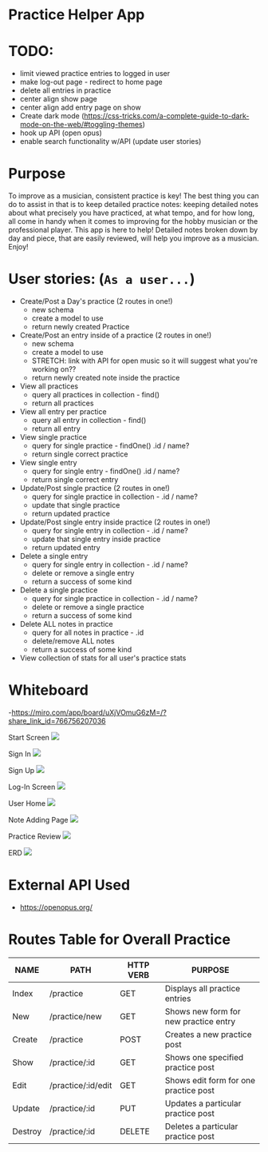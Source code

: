 # Practice Helper App

# TODO:
- limit viewed practice entries to logged in user
- make log-out page - redirect to home page
- delete all entries in practice
- center align show page
- center align add entry page on show
- Create dark mode (https://css-tricks.com/a-complete-guide-to-dark-mode-on-the-web/#toggling-themes)
- hook up API (open opus)
- enable search functionality w/API (update user stories)


# Purpose
To improve as a musician, consistent practice is key! The best thing you can do to assist in that is to keep detailed practice notes: keeping detailed notes about what precisely you have practiced, at what tempo, and for how long, all come in handy when it comes to improving for the hobby musician or the professional player. This app is here to help! Detailed notes broken down by day and piece, that are easily reviewed, will help you improve as a musician. Enjoy!

# User stories: (`As a user...`)
- Create/Post a Day's practice (2 routes in one!)
    - new schema
    - create a model to use
    - return newly created Practice
- Create/Post an entry inside of a practice (2 routes in one!)
    - new schema
    - create a model to use
    - STRETCH: link with API for open music so it will suggest what you're working on??
    - return newly created note inside the practice
- View all practices
    - query all practices in collection - find()
    - return all practices
- View all entry per practice
    - query all entry in collection - find()
    - return all entry
- View single practice
    - query for single practice - findOne() .id / name?
    - return single correct practice
- View single entry
    - query for single entry - findOne() .id / name?
    - return single correct entry
- Update/Post single practice (2 routes in one!)
    - query for single practice in collection - .id / name?
    - update that single practice
    - return updated practice
- Update/Post single entry inside practice (2 routes in one!)
    - query for single entry in collection - .id / name?
    - update that single entry inside practice
    - return updated entry
- Delete a single entry
    - query for single entry in collection - .id / name?
    - delete or remove a single entry
    - return a success of some kind
- Delete a single practice
    - query for single practice in collection - .id / name?
    - delete or remove a single practice
    - return a success of some kind
- Delete ALL notes in practice
    - query for all notes in practice - .id
    - delete/remove ALL notes
    - return a success of some kind
- View collection of stats for all user's practice stats


# Whiteboard

-https://miro.com/app/board/uXjVOmuG6zM=/?share_link_id=766756207036

Start Screen
<img src="./whiteboard/startscreen.png" />

Sign In
<img src="./whiteboard/signin.png" />

Sign Up
<img src="./whiteboard/signup.png" />

Log-In Screen
<img src="./whiteboard/loginscreen.png" />

User Home
<img src="./whiteboard/userhome.png" />

Note Adding Page
<img src="./whiteboard/noteaddingpage.png" />

Practice Review
<img src="./whiteboard/practiceReview.png" />

ERD
<img src="./whiteboard/ERD.png" />

# External API Used
- https://openopus.org/

# Routes Table for Overall Practice

|   NAME   |     PATH           | HTTP VERB |            PURPOSE                    |
|----------|--------------------|-----------|---------------------------------------| 
| Index    | /practice          |    GET    | Displays all practice entries         |
| New      | /practice/new      |    GET    | Shows new form for new practice entry |
| Create   | /practice          |   POST    | Creates a new practice post           |
| Show     | /practice/:id      |    GET    | Shows one specified practice post     |
| Edit     | /practice/:id/edit |    GET    | Shows edit form for one practice post |
| Update   | /practice/:id      |    PUT    | Updates a particular practice post    |
| Destroy  | /practice/:id      |  DELETE   | Deletes a particular practice post    |